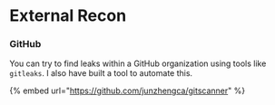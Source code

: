 # External Recon

### GitHub

You can try to find leaks within a GitHub organization using tools like `gitleaks`. I also have built a tool to automate this.

{% embed url="https://github.com/junzhengca/gitscanner" %}

